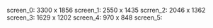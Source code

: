 screen_0: 3300 x 1856
screen_1: 2550 x 1435
scrren_2: 2046 x 1362
screen_3: 1629 x 1202
screen_4: 970  x 848
screen_5: 